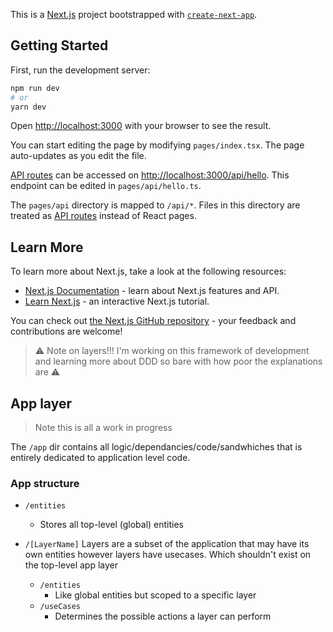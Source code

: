 This is a [Next.js](https://nextjs.org/) project bootstrapped with [`create-next-app`](https://github.com/vercel/next.js/tree/canary/packages/create-next-app).

## Getting Started

First, run the development server:

```bash
npm run dev
# or
yarn dev
```

Open [http://localhost:3000](http://localhost:3000) with your browser to see the result.

You can start editing the page by modifying `pages/index.tsx`. The page auto-updates as you edit the file.

[API routes](https://nextjs.org/docs/api-routes/introduction) can be accessed on [http://localhost:3000/api/hello](http://localhost:3000/api/hello). This endpoint can be edited in `pages/api/hello.ts`.

The `pages/api` directory is mapped to `/api/*`. Files in this directory are treated as [API routes](https://nextjs.org/docs/api-routes/introduction) instead of React pages.

## Learn More

To learn more about Next.js, take a look at the following resources:

- [Next.js Documentation](https://nextjs.org/docs) - learn about Next.js features and API.
- [Learn Next.js](https://nextjs.org/learn) - an interactive Next.js tutorial.

You can check out [the Next.js GitHub repository](https://github.com/vercel/next.js/) - your feedback and contributions are welcome!


> ⚠ Note on layers!!! I'm working on this framework of development and learning more about DDD so bare with how poor the explanations are ⚠

## App layer
> Note this is all a work in progress

The `/app` dir contains all logic/dependancies/code/sandwhiches that is entirely dedicated to application level code.

### App structure

- `/entities`
  - Stores all top-level (global) entities
  
  
- `/[LayerName]`
  Layers are a subset of the application that may have its own entities however layers have usecases.  Which shouldn't exist on the top-level app layer

  - `/entities`
    - Like global entities but scoped to a specific layer
  - `/useCases`
    - Determines the possible actions a layer can perform

